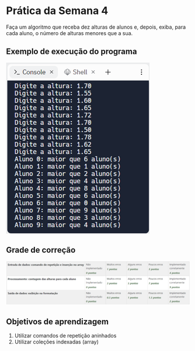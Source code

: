 # Prática da Semana 4
  
Faça um algoritmo que receba dez alturas de alunos e, depois, exiba, para cada aluno, o número de alturas menores que a sua.

  ## Exemplo de execução do programa
  
  ![Exemplo](assets/F1-M3-Sem04-Praticas-Exemplo.png)

  ## Grade de correção
  ![Grade](assets/F1-M3-Sem04-Praticas-Grade.png)

  ## Objetivos de aprendizagem
  1. Utilizar comandos de repetição aninhados
  2. Utilizar coleções indexadas (array)
  

  